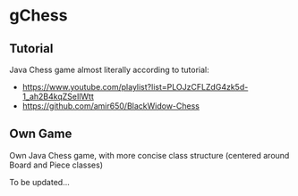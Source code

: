 # gChess

## Tutorial

Java Chess game almost literally according to tutorial: 
- https://www.youtube.com/playlist?list=PLOJzCFLZdG4zk5d-1_ah2B4kqZSeIlWtt
- https://github.com/amir650/BlackWidow-Chess

## Own Game

Own Java Chess game, with more concise class structure (centered around 
Board and Piece classes)

To be updated...
